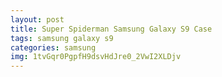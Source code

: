 ```yaml
---
layout: post
title: Super Spiderman Samsung Galaxy S9 Case
tags: samsung galaxy s9
categories: samsung
img: 1tvGqr0PgpfH9dsvHdJre0_2VwI2XLDjv
---
```

